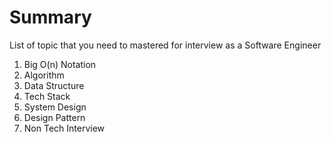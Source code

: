 # Summary
List of topic that you need to mastered for interview as a Software Engineer

1. Big O(n) Notation
2. Algorithm
3. Data Structure
4. Tech Stack
5. System Design
6. Design Pattern
7. Non Tech Interview
